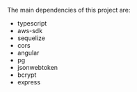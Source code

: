 The main dependencies of this project are:

-   typescript
-   aws-sdk
-   sequelize
-   cors
-   angular
-   pg
-   jsonwebtoken
-   bcrypt
-   express
